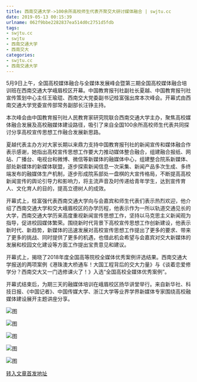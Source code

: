 ```yaml
---
title: 西南交通大学->100余所高校师生代表齐聚交大研讨媒体融合 | swjtu.cc
date: 2019-05-13 00:15:39
urlname: 062f9bbe2282837ea514d0c2751d5fdb
tags: 
- swjtu.cc
- swjtu
- 西南交通大学
- 西南交大
categories:
- swjtu.cc
- 西南交通大学
---
```



5月9日上午，全国高校媒体融合与全媒体发展峰会暨第三期全国高校媒体融合培训班在西南交通大学峨眉校区开幕。中国教育报刊社副社长夏越、中国教育报刊社宣传策划中心主任王瑜琨、西南交大党委副书记桂富强出席本次峰会。开幕式由西南交通大学党委宣传部常务副部长汪铮主持。

本次峰会由中国教育报刊社人民教育家研究院联合西南交通大学主办，聚焦高校媒体融合发展及高校融媒体建设路径，吸引了来自全国100余所高校师生代表共同探讨分享高校宣传思想工作融合发展新思路。

夏越代表主办方对大家长期以来鼎力支持中国教育报刊社的新闻宣传和媒体融合作表示感谢，她指出高校宣传思想工作要大力推动媒体整合融合，组建融合报纸、网站、广播台、电视台和微博、微信等新媒体的融媒体中心，组建整合院系新媒体、部处新媒体的新媒体联盟，逐步探索新闻信息一次采集、新闻产品多次生成、多终端发布的融媒体生产机制，逐步形成院系部处一盘棋的大宣传格局，不断提高高校新闻宣传的舆论引导力和影响力，将主流声音及时传递给青年学生，达到宣传育人、文化育人的目的，提高立德树人的成效。

开幕式上，桂富强代表西南交通大学向与会嘉宾和师生代表们表示热烈欢迎，他介绍了西南交通大学和交大峨眉校区的办学历程，他表示作为一所以轨道交通见长的大学，西南交通大学历来高度重视新闻宣传思想工作，坚持以马克思主义新闻观为指导，促进校园媒体繁荣。围绕新时代背景下高校宣传思想工作创新建设，他表示新时代、新趋势，新媒体的迅速发展对高校宣传思想工作提出了更多的要求、带来了更多的挑战、同时提供了更多的机遇，也借此机会希望与会嘉宾对交大新媒体的发展和校园文化建设等方面工作提出宝贵意见和建议。

开幕式上，揭晓了2018年度全国高等院校全媒体优秀案例评选结果。西南交通大学报送的两项案例《港珠澳大桥通车！大国工程背后的交大力量》与《谈着恋爱修学分？西南交大又一门选修课火了！》入选“全国高校全媒体优秀案例”。

开幕式结束后，为期三天的融媒体培训在峨眉校区扬华讲堂举行。来自新华社、科技日报、《中国记者》、中国传媒大学、浙江大学等业界学界新媒体专家围绕高校融媒体建设展开主题讲座分享。



![图](https://news.swjtu.edu.cn/upload/201905/11/201905111027188889.jpg)

![图](https://news.swjtu.edu.cn/upload/201905/11/201905111026448500.jpg)

![图](https://news.swjtu.edu.cn/upload/201905/11/201905111026158713.jpg)

![图](https://news.swjtu.edu.cn/upload/201905/11/201905111025344249.jpg)

![图](https://news.swjtu.edu.cn/upload/201905/11/201905111024310593.jpg)

[转入文章首发地址](https://news.swjtu.edu.cn/shownews-18305.shtml)